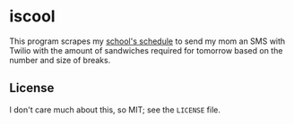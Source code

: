 # iscool

This program scrapes my [school's schedule](https://iscool.co.il) to send my mom an SMS with Twilio with the amount of sandwiches required for tomorrow based on the number and size of breaks.

<!--
## Setup
 TODO -->

## License
I don't care much about this, so MIT; see the `LICENSE` file.
